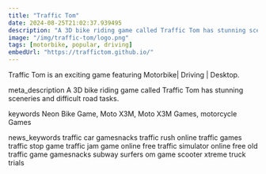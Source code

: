 ```yaml
---
title: "Traffic Tom"
date: 2024-08-25T21:02:37.939495
description: "A 3D bike riding game called Traffic Tom has stunning sceneries and difficult road tasks."
image: "/img/traffic-tom/logo.png"
tags: [motorbike, popular, driving]
embedUrl: "https://traffictom.github.io/"
---
```


Traffic Tom is an exciting game featuring Motorbike| Driving | Desktop.

meta_description
A 3D bike riding game called Traffic Tom has stunning sceneries and difficult road tasks.


keywords
Neon Bike Game, Moto X3M, Moto X3M Games, motorcycle Games


news_keywords
traffic car gamesnacks traffic rush online traffic games traffic stop game traffic jam game online free traffic simulator online free old traffic game gamesnacks subway surfers om game scooter xtreme truck trials
